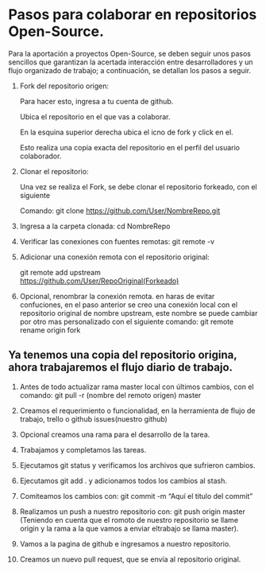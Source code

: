 # Pasos para colaborar en repositorios Open-Source.

Para la aportación a proyectos Open-Source, se deben seguir unos pasos sencillos que garantizan la acertada interacción entre desarrolladores y un flujo   organizado de trabajo; a continuación, se detallan los pasos a seguir.

1. Fork del repositorio origen:

   Para hacer esto, ingresa a tu cuenta de github.

   Ubica el repositorio en el que vas a colaborar.

   En la esquina superior derecha ubica el icno de fork y click en el.

   Esto realiza una copia exacta del repositorio en el perfil del usuario colaborador.

2. Clonar el repositorio:

   Una vez se realiza el Fork, se debe clonar el repositorio forkeado, con el siguiente 

   Comando:  git clone https://github.com/User/NombreRepo.git

3. Ingresa a la carpeta clonada: cd NombreRepo

4.	Verificar las conexiones con fuentes remotas: git remote -v

5.	Adicionar una conexión remota con el repositorio original:

    git remote add upstream https://github.com/User/RepoOriginal(Forkeado)

6.	Opcional, renombrar la conexión remota. en haras de evitar confuciones, en el paso anterior se creo una conexión local con el    repositorio original de nombre  upstream, este nombre se puede cambiar por otro mas personalizado con el siguiente  comando: git remote rename origin fork

## Ya tenemos una copia del repositorio origina, ahora trabajaremos el flujo diario de trabajo.

1.	Antes de todo actualizar rama master local con últimos cambios, con el comando: git pull -r (nombre del remoto origen) master

2.	Creamos el requerimiento o funcionalidad, en la herramienta de flujo de trabajo, trello o github issues(nuestro github)
 
3.	Opcional creamos una rama para el desarrollo de la tarea.

4.	Trabajamos  y completamos las tareas.

5.	Ejecutamos git status y verificamos los archivos que sufrieron cambios.

6.	Ejecutamos git add . y adicionamos todos los cambios al stash.

7.	Comiteamos los cambios con: git commit -m “Aquí el titulo del commit”

8.	Realizamos un push a nuestro repositorio con:  git push origin master (Teniendo en cuenta que el romoto de nuestro  repositorio se llame origin y la rama a la que vamos a enviar eltrabajo se llama master).
 
9.	Vamos a la pagina de github e ingresamos a nuestro repositorio.

10. Creamos un nuevo pull request, que se envía al repositorio original.	


















